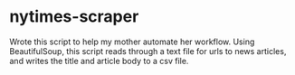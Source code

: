 # nytimes-scraper
Wrote this script to help my mother automate her workflow. Using BeautifulSoup, this script reads through a text file for urls to news articles, and writes the title and article body to a csv file.
